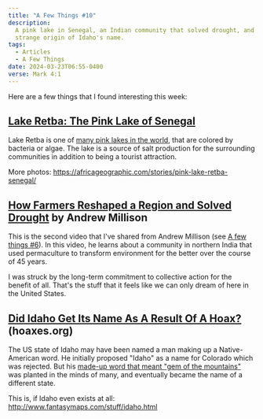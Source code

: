 ```yaml
---
title: "A Few Things #10"
description:
  A pink lake in Senegal, an Indian community that solved drought, and the
  strange origin of Idaho's name.
tags:
  - Articles
  - A Few Things
date: 2024-03-23T06:55-0400
verse: Mark 4:1
---
```


Here are a few things that I found interesting this week:

## [Lake Retba: The Pink Lake of Senegal](https://www.lakeretba.com/)

Lake Retba is one of
[many pink lakes in the world](https://en.wikipedia.org/wiki/Pink_lake), that
are colored by bacteria or algae. The lake is a source of salt production for
the surrounding communities in addition to being a tourist attraction.

More photos: https://africageographic.com/stories/pink-lake-retba-senegal/

## [How Farmers Reshaped a Region and Solved Drought](https://www.youtube.com/watch?v=79VUAFq2rbg) by Andrew Millison

This is the second video that I've shared from Andrew Millison (see
[A few things #6](/articles/a-few-things-6)). In this video, he learns about a
community in northern India that used permaculture to transform environment for
the better over the course of 45 years.

I was struck by the long-term commitment to collective action for the benefit of
all. That's the stuff that it feels like we can only dream of here in the United
States.

## [Did Idaho Get Its Name As A Result Of A Hoax?](https://hoaxes.org/weblog/comments/did_idaho_get_its_name_as_a_result_of_a_hoax) (hoaxes.org)

The US state of Idaho may have been named a man making up a Native-American
word. He initially proposed "Idaho" as a name for Colorado which was rejected.
But his
[made-up word that meant "gem of the mountains"](https://en.wikipedia.org/wiki/Idaho#Etymology)
was planted in the minds of many, and eventually became the name of a different
state.

This is, if Idaho even exists at all:
http://www.fantasymaps.com/stuff/idaho.html
